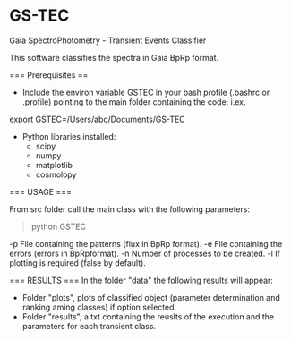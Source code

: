 GS-TEC
======

Gaia SpectroPhotometry - Transient Events Classifier

This software classifies the spectra in Gaia BpRp format.

=== Prerequisites ==

- Include the environ variable GSTEC in your bash profile (.bashrc or .profile) pointing to the main folder containing the code:
i.ex.

export GSTEC=/Users/abc/Documents/GS-TEC

- Python libraries installed:
  - scipy
  - numpy
  - matplotlib
  - cosmolopy
  
=== USAGE ===

From src folder call the main class with the following parameters:

>python GSTEC

-p File containing the patterns (flux in BpRp format).
-e File containing the errors (errors in BpRpformat).
-n Number of processes to be created.
-l If plotting is required (false by default).


=== RESULTS ===
In the folder "data" the following results will appear:
- Folder "plots", plots of classified object (parameter determination and ranking aming classes) if option selected.
- Folder "results", a txt containing the reuslts of the execution and the parameters for each transient class.
